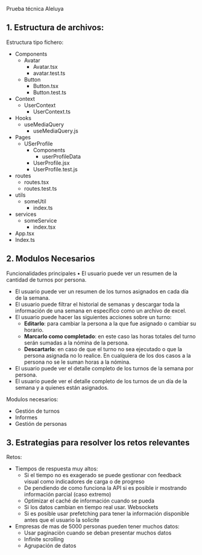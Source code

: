Prueba técnica Aleluya

## 1. Estructura de archivos:

Estructura tipo fichero:

- Components
  - Avatar
    - Avatar.tsx
    - avatar.test.ts
  - Button
    - Button.tsx
    - Button.test.ts
- Context
  - UserContext
    - UserContext.ts
- Hooks
  - useMediaQuery
    - useMediaQuery.js
- Pages
  - USerProfile
    - Components
      - userProfileData
    - UserProfile.jsx
    - UserProfile.test.js
- routes
  - routes.tsx
  - routes.test.ts
- utils
  - someUtil
    - index.ts
- services
  - someService
    - index.tsx
- App.tsx
- Index.ts

## 2. Modulos Necesarios

Funcionalidades principales
[](https://github.com/ndozhh/moviex-test?tab=readme-ov-file#funcionalidades-principales) • El usuario puede ver un resumen de la cantidad de turnos por persona.

- El usuario puede ver un resumen de los turnos asignados en cada día de la semana.
- El usuario puede filtrar el historial de semanas y descargar toda la información de una semana en específico como un archivo de excel.
- El usuario puede hacer las siguientes acciones sobre un turno:
  - **Editarlo**: para cambiar la persona a la que fue asignado o cambiar su horario.
  - **Marcarlo como completado**: en este caso las horas totales del turno serán sumadas a la nómina de la persona.
  - **Descartarlo**: en caso de que el turno no sea ejecutado o que la persona asignada no lo realice. En cualquiera de los dos casos a la persona no se le suman horas a la nómina.
- El usuario puede ver el detalle completo de los turnos de la semana por persona.
- El usuario puede ver el detalle completo de los turnos de un día de la semana y a quienes están asignados.

Modulos necesarios:

- Gestión de turnos
- Informes
- Gestión de personas

## 3. Estrategias para resolver los retos relevantes

Retos:

- Tiempos de respuesta muy altos:
  - Si el tiempo no es exagerado se puede gestionar con feedback visual como indicadores de carga o de progreso
  - De pendiendo de como funciona la API si es posible ir mostrando información parcial (caso extremo)
  - Optimizar el caché de información cuando se pueda
  - Si los datos cambian en tiempo real usar. Websockets
  - Si es posible usar prefetching para tener la información disponible antes que el usuario la solicite
- Empresas de mas de 5000 personas pueden tener muchos datos:
  - Usar paginaciòn cuando se deban presentar muchos datos
  - Infinite scrolling
  - Agrupación de datos
